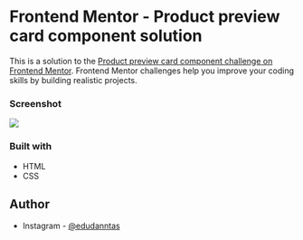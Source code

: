 # Frontend Mentor - Product preview card component solution

This is a solution to the [Product preview card component challenge on Frontend Mentor](https://www.frontendmentor.io/challenges/product-preview-card-component-GO7UmttRfa). Frontend Mentor challenges help you improve your coding skills by building realistic projects. 

### Screenshot

![](./images/Captura%20de%20Tela%202023-01-15%20%C3%A0s%2022.47.25.png)

### Built with

- HTML
- CSS

## Author

- Instagram - [@edudanntas](https://www.instagram.com/edudanntas)